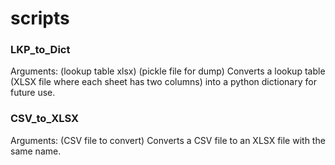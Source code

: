 # scripts

### LKP_to_Dict
Arguments: (lookup table xlsx) (pickle file for dump)
Converts a lookup table (XLSX file where each sheet has two columns) into a python dictionary for future use.

### CSV_to_XLSX
Arguments: (CSV file to convert)
Converts a CSV file to an XLSX file with the same name.
